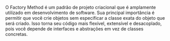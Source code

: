 O Factory Method é um padrão de projeto criacional que é amplamente utilizado em desenvolvimento de software. Sua principal importância é permitir que você crie objetos sem especificar a classe exata do objeto que será criado. Isso torna seu código mais flexível, extensível e desacoplado, pois você depende de interfaces e abstrações em vez de classes concretas.